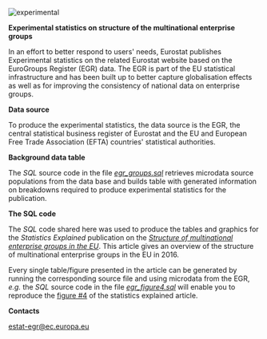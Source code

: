 
![experimental](http://ec.europa.eu/eurostat/statistics-explained/images/9/95/Experimental.png)<br />

**Experimental statistics on structure of the multinational enterprise groups**

In an effort to better respond to users' needs, Eurostat publishes Experimental statistics on the related Eurostat website based on the EuroGroups Register (EGR) data. The EGR is part of the EU statistical infrastructure and has been built up to better capture globalisation effects as well as for improving the consistency of national data on enterprise groups.

**Data source**

To produce the experimental statistics, the data source is the EGR, the central statistical business register of Eurostat and the EU and European Free Trade Association (EFTA) countries' statistical authorities.

**Background data table**

The _SQL_ source code in the file [_egr_groups.sql_](egr_groups.sql) retrieves microdata source populations from the data base and builds table with generated information on breakdowns required to produce experimental statistics for the publication.  

**The SQL code**

The _SQL_ code shared here was used to produce the tables and graphics for the _Statistics Explained_ publication on the [*Structure of multinational enterprise groups in the EU*](https://ec.europa.eu/eurostat/statistics-explained/index.php?title=Structure_of_multinational_enterprise_groups_in_the_EU). This article gives an overview of the structure of multinational enterprise groups in the EU in 2016.

Every single table/figure presented in the article can be generated by running the corresponding source file and using microdata from the EGR, _e.g._ the _SQL_ source code in the file [_egr_figure4.sql_](egr_figure4.sql) will enable you to reproduce the [figure #4](https://ec.europa.eu/eurostat/statistics-explainedOvervie/index.php?title=File:Top_5_EU_partner_countries_in_which_the_groups_of_country_have_the_highest_share_of_employment_in_2016.png) of the statistics explained article.

**Contacts**

estat-egr@ec.europa.eu
